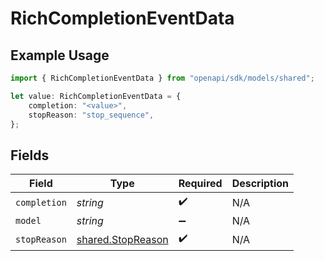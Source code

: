 # RichCompletionEventData

## Example Usage

```typescript
import { RichCompletionEventData } from "openapi/sdk/models/shared";

let value: RichCompletionEventData = {
    completion: "<value>",
    stopReason: "stop_sequence",
};
```

## Fields

| Field                                                         | Type                                                          | Required                                                      | Description                                                   |
| ------------------------------------------------------------- | ------------------------------------------------------------- | ------------------------------------------------------------- | ------------------------------------------------------------- |
| `completion`                                                  | *string*                                                      | :heavy_check_mark:                                            | N/A                                                           |
| `model`                                                       | *string*                                                      | :heavy_minus_sign:                                            | N/A                                                           |
| `stopReason`                                                  | [shared.StopReason](../../../sdk/models/shared/stopreason.md) | :heavy_check_mark:                                            | N/A                                                           |